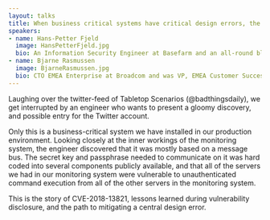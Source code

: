 ```yaml
---
layout: talks
title: When business critical systems have critical design errors, the story of a disclosure
speakers:
- name: Hans-Petter Fjeld
  image: HansPetterFjeld.jpg
  bio: An Information Security Engineer at Basefarm and an all-round blue-team member who also does penetration testing.
- name: Bjarne Rasmussen
  image: BjarneRasmussen.jpg
  bio: CTO EMEA Enterprise at Broadcom and was VP, EMEA Customer Success and Escalations Management at CA previously.
---
```


Laughing over the twitter-feed of Tabletop Scenarios (@badthingsdaily), we get interrupted by an engineer who wants to present a gloomy discovery, and possible entry for the Twitter account. 

Only this is a business-critical system we have installed in our production environment. Looking closely at the inner workings of the monitoring system, the engineer discovered that it was mostly based on a message bus. The secret key and passphrase needed to communicate on it was hard coded into several components publicly available, and that all of the servers we had in our monitoring system were vulnerable to unauthenticated command execution from all of the other servers in the monitoring system. 

This is the story of CVE-2018-13821, lessons learned during vulnerability disclosure, and the path to mitigating a central design error.
